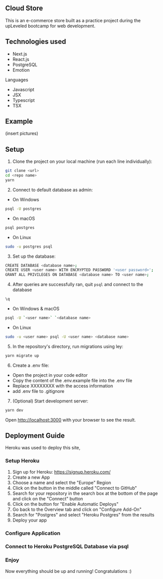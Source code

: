 ## Cloud Store

This is an e-commerce store built as a practice project during the upLeveled bootcamp for web development.

## Technologies used

- Next.js
- React.js
- PostgreSQL
- Emotion

Languages

- Javascript
- JSX
- Typescript
- TSX

## Example

(insert pictures)

## Setup

1. Clone the project on your local machine (run each line individually):

```bash
git clone <url>
cd <repo name>
yarn
```

2. Connect to default database as admin:

- On Windows

```bash
psql -U postgres
```

- On macOS

```bash
psql postgres
```

- On Linux

```bash
sudo -u postgres psql
```

3. Set up the database:

```bash
CREATE DATABASE <database name>;
CREATE USER <user name> WITH ENCRYPTED PASSWORD '<user password>';
GRANT ALL PRIVILEGES ON DATABASE <database name> TO <user name>;
```

4. After queries are successfully ran, quit `psql` and connect to the database

```bash
\q
```

- On Windows & macOS

```bash
psql -U `<user name>` `<database name>
```

- On Linux

```bash
sudo -u <user name> psql -U <user name> <database name>
```

5. In the repository's directory, run migrations using ley:

```bash
yarn migrate up
```

6. Create a .env file:

- Open the project in your code editor
- Copy the content of the .env.example file into the .env file
- Replace XXXXXXXX with the access information
- add .env file to .gitignore

7. (Optional) Start development server:

```bash
yarn dev
```

Open [http://localhost:3000](http://localhost:3000) with your browser to see the result.

## Deployment Guide

Heroku was used to deploy this site,

### Setup Heroku

1. Sign up for Heroku: https://signup.heroku.com/
2. Create a new App
3. Choose a name and select the "Europe" Region
4. Click on the button in the middle called "Connect to GitHub"
5. Search for your repository in the search box at the bottom of the page and click on the "Connect" button
6. Click on the button for "Enable Automatic Deploys"
7. Go back to the Overview tab and click on "Configure Add-On"
8. Search for "Postgres" and select "Heroku Postgres" from the results
9. Deploy your app

### Configure Application

### Connect to Heroku PostgreSQL Database via psql

### Enjoy

Now everything should be up and running! Congratulations :)
